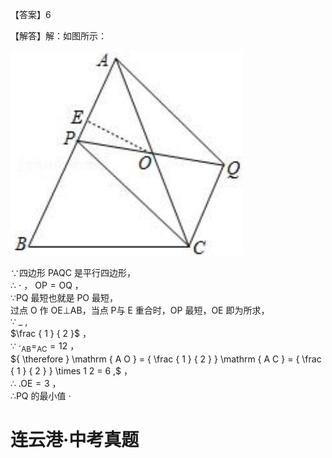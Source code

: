 【答案】6

【解答】解：如图所示：

![](<../../qs_image_DB/专题2-1__将军饮马等8类常见最值问题（解析版）/2fa6482991932229634c8928aadd9c04510867f6721def65dae199923e91d9e9.jpg>)

∵四边形 PAQC 是平行四边形，  
∴ $\cdot$ ， $\mathrm { O P } { = } \mathrm { O Q }$ ，  
∵PQ 最短也就是 PO 最短，  
过点 O 作 OE⊥AB，当点 P与 E 重合时，OP 最短，OE 即为所求，  
∵ $\_$ ,  
$\frac { 1 } { 2 }$ ，  
∵ $\cdot _ { \mathrm { A B } } { = } _ { \mathrm { A C } } { = } 1 2$ ，  
${ \therefore } \mathrm { A O } = { \frac { 1 } { 2 } } \mathrm { A C } = { \frac { 1 } { 2 } } \times 1 2 = 6 ,$ ，  
∴ $. \mathrm { O E } = 3$ ，  
∴PQ 的最小值 $\cdot$

# 连云港·中考真题
